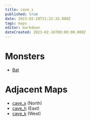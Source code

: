 ```yaml
---
title: cave_i
published: true
date: 2023-02-28T21:22:33.000Z
tags: maps
editor: markdown
dateCreated: 2023-02-16T00:00:00.000Z
---
```



# Monsters
 * [Bat](/monsters/bat)

# Adjacent Maps
 * [cave_x](/maps/cave_x) (North)
 * [cave_h](/maps/cave_h) (East)
 * [cave_k](/maps/cave_k) (West)
